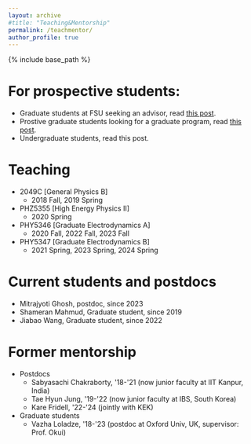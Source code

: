 ```yaml
---
layout: archive
#title: "Teaching&Mentorship"
permalink: /teachmentor/
author_profile: true
---
```


{% include base_path %}

For prospective students:
======
* Graduate students at FSU seeking an advisor, read [this post](/news/student-1/). 
* Prostive graduate students looking for a graduate program, read [this post](/news/student-1/).  
* Undergraduate students, read this post.  


Teaching
======
* 2049C [General Physics B]
  * 2018 Fall, 2019 Spring
* PHZ5355 [High Energy Physics II]
  * 2020 Spring
* PHY5346 [Graduate Electrodynamics A]
  * 2020 Fall, 2022 Fall, 2023 Fall
* PHY5347 [Graduate Electrodynamics B]
  * 2021 Spring, 2023 Spring, 2024 Spring


Current students and postdocs
======
* Mitrajyoti Ghosh, postdoc, since 2023
* Shameran Mahmud, Graduate student, since 2019
* Jiabao Wang, Graduate student, since 2022

Former mentorship
======
* Postdocs
  * Sabyasachi Chakraborty, '18-'21 (now junior faculty at IIT Kanpur, India)
  * Tae Hyun Jung, '19-'22 (now junior faculty at IBS, South Korea)
  * Kare Fridell, '22-'24 (jointly with KEK)
* Graduate students
  * Vazha Loladze, '18-'23 (postdoc at Oxford Univ, UK, supervisor: Prof. Okui)
